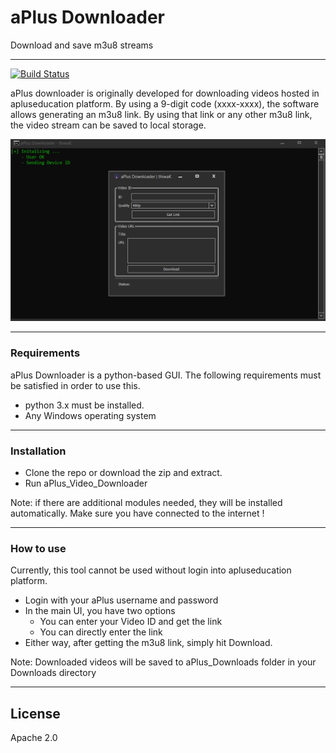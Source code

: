 # aPlus Downloader
Download and save m3u8 streams

---

[![Build Status](https://travis-ci.org/joemccann/dillinger.svg?branch=master)](https://travis-ci.org/joemccann/dillinger)

aPlus downloader is originally developed for downloading videos hosted in apluseducation platform. By using a 9-digit code (xxxx-xxxx), the software allows generating an m3u8 link. By using that link or any other m3u8 link, the video stream can be saved to local storage.

![](https://raw.githubusercontent.com/thiwaK/m3u8_downloader/master/screenshot/2.png)

---

### Requirements 

aPlus Downloader is a python-based GUI. The following requirements must be satisfied in order to use this.

* python 3.x must be installed.
* Any Windows operating system

---

### Installation

* Clone the repo or download the zip and extract.
* Run aPlus_Video_Downloader

Note: if there are additional modules needed, they will be installed automatically. Make sure you have connected to the internet !

---

### How to use

Currently, this tool cannot be used without login into apluseducation platform.

* Login with your aPlus username and password
* In the main UI, you have two options
   - You can enter your Video ID and get the link
   - You can directly enter the link
* Either way, after getting the m3u8 link, simply hit Download.

Note: Downloaded videos will be saved to aPlus_Downloads folder in your Downloads directory

---

## License

Apache 2.0